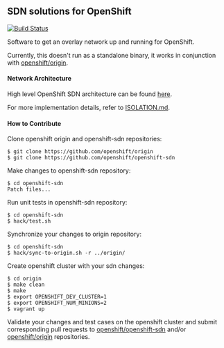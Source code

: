 ## SDN solutions for OpenShift

[![Build Status](https://travis-ci.org/openshift/openshift-sdn.svg?branch=master)](https://travis-ci.org/openshift/openshift-sdn)

Software to get an overlay network up and running for OpenShift.

Currently, this doesn't run as a standalone binary, it works in conjunction with [openshift/origin](https://github.com/openshift/origin).

#### Network Architecture
High level OpenShift SDN architecture can be found [here](https://docs.openshift.org/latest/architecture/additional_concepts/sdn.html).

For more implementation details, refer to [ISOLATION.md](https://github.com/openshift/openshift-sdn/blob/master/ISOLATION.md).

#### How to Contribute
Clone openshift origin and openshift-sdn repositories:

	$ git clone https://github.com/openshift/origin
	$ git clone https://github.com/openshift/openshift-sdn

Make changes to openshift-sdn repository:

	$ cd openshift-sdn
	Patch files...

Run unit tests in openshift-sdn repository:

	$ cd openshift-sdn
	$ hack/test.sh

Synchronize your changes to origin repository:

	$ cd openshift-sdn
	$ hack/sync-to-origin.sh -r ../origin/

Create openshift cluster with your sdn changes:

	$ cd origin
	$ make clean
	$ make
	$ export OPENSHIFT_DEV_CLUSTER=1
	$ export OPENSHIFT_NUM_MINIONS=2
	$ vagrant up

Validate your changes and test cases on the openshift cluster and submit corresponding pull requests to [openshift/openshift-sdn](https://github.com/openshift/openshift-sdn) and/or [openshift/origin](https://github.com/openshift/origin) repositories.

